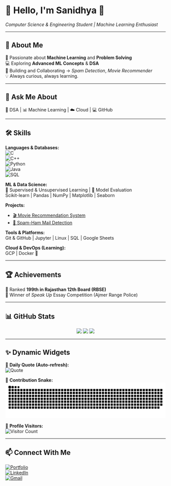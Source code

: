 # 🙏 Hello, I'm Sanidhya 👋  
*Computer Science & Engineering Student | Machine Learning Enthusiast*  

---

## 🚀 About Me  
🌟 Passionate about **Machine Learning** and **Problem Solving**  
💻 Exploring **Advanced ML Concepts** & **DSA**  
🤝 Building and Collaborating → *Spam Detection*, *Movie Recommender*  
💡 Always curious, always learning.  

---

## 💬 Ask Me About  
🧩 DSA | 📊 Machine Learning | ☁️ Cloud | 💻 GitHub  

---

## 🛠 Skills  

**Languages & Databases:**  
![C](https://img.shields.io/badge/C-00599C?style=for-the-badge&logo=c&logoColor=white)  
![C++](https://img.shields.io/badge/C++-00599C?style=for-the-badge&logo=cplusplus&logoColor=white)  
![Python](https://img.shields.io/badge/Python-3776AB?style=for-the-badge&logo=python&logoColor=white)  
![Java](https://img.shields.io/badge/Java-007396?style=for-the-badge&logo=java&logoColor=white)  
![SQL](https://img.shields.io/badge/SQL-336791?style=for-the-badge&logo=postgresql&logoColor=white)  

**ML & Data Science:**  
📌 Supervised & Unsupervised Learning | 📌 Model Evaluation  
Scikit-learn | Pandas | NumPy | Matplotlib | Seaborn  

**Projects:**  
- [🎬 Movie Recommendation System](https://github.com/sanidhya2506/Movie-recommended-system)  
- [📧 Spam-Ham Mail Detection](https://github.com/sanidhya2506/Spam-Ham-Email-Detection)  

**Tools & Platforms:**  
Git & GitHub | Jupyter | Linux | SQL | Google Sheets  

**Cloud & DevOps (Learning):**  
GCP | Docker 🐳  

---

## 🏆 Achievements  
🏅 Ranked **199th in Rajasthan 12th Board (RBSE)**  
🥇 Winner of *Speak Up* Essay Competition (Ajmer Range Police)  

---

## 📊 GitHub Stats  

<p align="center">
<img src="https://github-readme-stats.vercel.app/api?username=sanidhya2506&show_icons=true&theme=radical" height="150" />
<img src="https://github-readme-streak-stats.herokuapp.com?user=sanidhya2506&theme=radical" height="150" />
<img src="https://github-readme-stats.vercel.app/api/top-langs/?username=sanidhya2506&layout=compact&theme=radical" height="150" />
</p>

---

## ✨ Dynamic Widgets  

📖 **Daily Quote (Auto-refresh):**  
![Quote](https://github-readme-quotes-bay.vercel.app/quote?theme=radical&animation=default&layout=default)


🐍 **Contribution Snake:**  
![Snake animation](https://raw.githubusercontent.com/Platane/snk/output/github-contribution-grid-snake.svg)  

👀 **Profile Visitors:**  
![Visitor Count](https://komarev.com/ghpvc/?username=sanidhya2506&label=Profile%20Views&color=ff69b4&style=for-the-badge)  

---

## 📫 Connect With Me  

[![Portfolio](https://img.shields.io/badge/Portfolio-000000?style=for-the-badge&logo=About.me&logoColor=white)](https://sanidhya2506.github.io/Portfolio/)  
[![LinkedIn](https://img.shields.io/badge/LinkedIn-0077B5?style=for-the-badge&logo=linkedin&logoColor=white)](#)  
[![Gmail](https://img.shields.io/badge/Email-D14836?style=for-the-badge&logo=gmail&logoColor=white)](mailto:your-email@example.com)  


